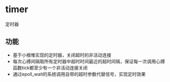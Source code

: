 # timer
定时器

## 功能
* 基于小根堆实现的定时器，关闭超时的非活动连接
* 每次心搏间隔取所有定时器中超时时间最近的超时间隔，保证每一次调用心搏函数tick都至少有一个非活动连接关闭
* 通过epoll_wait的系统调用自带的超时参数代替信号，实现定时效果